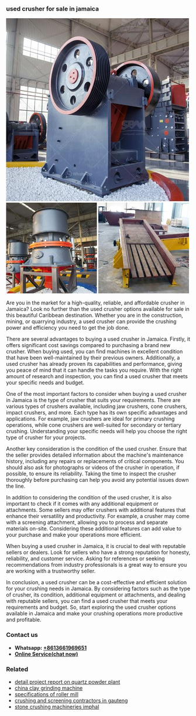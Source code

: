 <h3>used crusher for sale in jamaica</h3><img src='1708587489.jpg' alt=''><p>Are you in the market for a high-quality, reliable, and affordable crusher in Jamaica? Look no further than the used crusher options available for sale in this beautiful Caribbean destination. Whether you are in the construction, mining, or quarrying industry, a used crusher can provide the crushing power and efficiency you need to get the job done.</p><p>There are several advantages to buying a used crusher in Jamaica. Firstly, it offers significant cost savings compared to purchasing a brand new crusher. When buying used, you can find machines in excellent condition that have been well-maintained by their previous owners. Additionally, a used crusher has already proven its capabilities and performance, giving you peace of mind that it can handle the tasks you require. With the right amount of research and inspection, you can find a used crusher that meets your specific needs and budget.</p><p>One of the most important factors to consider when buying a used crusher in Jamaica is the type of crusher that suits your requirements. There are various types of crushers available, including jaw crushers, cone crushers, impact crushers, and more. Each type has its own specific advantages and applications. For example, jaw crushers are ideal for primary crushing operations, while cone crushers are well-suited for secondary or tertiary crushing. Understanding your specific needs will help you choose the right type of crusher for your projects.</p><p>Another key consideration is the condition of the used crusher. Ensure that the seller provides detailed information about the machine's maintenance history, including any repairs or replacements of critical components. You should also ask for photographs or videos of the crusher in operation, if possible, to ensure its reliability. Taking the time to inspect the crusher thoroughly before purchasing can help you avoid any potential issues down the line.</p><p>In addition to considering the condition of the used crusher, it is also important to check if it comes with any additional equipment or attachments. Some sellers may offer crushers with additional features that enhance their versatility and productivity. For example, a crusher may come with a screening attachment, allowing you to process and separate materials on-site. Considering these additional features can add value to your purchase and make your operations more efficient.</p><p>When buying a used crusher in Jamaica, it is crucial to deal with reputable sellers or dealers. Look for sellers who have a strong reputation for honesty, reliability, and customer service. Asking for references or seeking recommendations from industry professionals is a great way to ensure you are working with a trustworthy seller.</p><p>In conclusion, a used crusher can be a cost-effective and efficient solution for your crushing needs in Jamaica. By considering factors such as the type of crusher, its condition, additional equipment or attachments, and dealing with reputable sellers, you can find a used crusher that meets your requirements and budget. So, start exploring the used crusher options available in Jamaica and make your crushing operations more productive and profitable.</p><h3>Contact us</h3><ul><li><strong>Whatsapp:&nbsp;<a href="https://wa.me/8613661969651">+8613661969651</a></strong></li><li><a href="https://swt.shibang-china.com/?git&amp;zhl&amp;used crusher for sale in jamaica"><strong>Online Service(chat now)</strong></a></li></ul><h3>Related</h3><ul><li><a href='detail project report on quartz powder plant.md'>detail project report on quartz powder plant</a></li><li><a href='china clay grinding machine.md'>china clay grinding machine</a></li><li><a href='specifications of roller mill.md'>specifications of roller mill</a></li><li><a href='crushing and screening contractors in gauteng.md'>crushing and screening contractors in gauteng</a></li><li><a href='stone crushing machineries imphal.md'>stone crushing machineries imphal</a></li></ul>